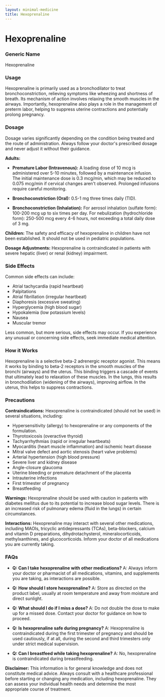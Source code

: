```yaml
---
layout: minimal-medicine
title: Hexoprenaline
---
```


# Hexoprenaline
### Generic Name
Hexoprenaline

### Usage
Hexoprenaline is primarily used as a bronchodilator to treat bronchoconstriction, relieving symptoms like wheezing and shortness of breath.  Its mechanism of action involves relaxing the smooth muscles in the airways.  Importantly, hexoprenaline also plays a role in the management of preterm labor, helping to suppress uterine contractions and potentially prolong pregnancy.

### Dosage
Dosage varies significantly depending on the condition being treated and the route of administration.  Always follow your doctor's prescribed dosage and never adjust it without their guidance.

**Adults:**

* **Premature Labor (Intravenous):** A loading dose of 10 mcg is administered over 5-10 minutes, followed by a maintenance infusion. The initial maintenance dose is 0.3 mcg/min, which may be reduced to 0.075 mcg/min if cervical changes aren't observed.  Prolonged infusions require careful monitoring.

* **Bronchoconstriction (Oral):** 0.5-1 mg three times daily (TID).

* **Bronchoconstriction (Inhalation):**  For aerosol inhalation (sulfate form): 100-200 mcg up to six times per day. For nebulization (hydrochloride form): 250-500 mcg every 4-6 hours, not exceeding a total daily dose of 3 mg.


**Children:** The safety and efficacy of hexoprenaline in children have not been established.  It should not be used in pediatric populations.

**Dosage Adjustments:** Hexoprenaline is contraindicated in patients with severe hepatic (liver) or renal (kidney) impairment.


### Side Effects
Common side effects can include:

* Atrial tachycardia (rapid heartbeat)
* Palpitations
* Atrial fibrillation (irregular heartbeat)
* Diaphoresis (excessive sweating)
* Hyperglycemia (high blood sugar)
* Hypokalemia (low potassium levels)
* Nausea
* Muscular tremor

Less common, but more serious, side effects may occur.  If you experience any unusual or concerning side effects, seek immediate medical attention.

### How it Works
Hexoprenaline is a selective beta-2 adrenergic receptor agonist.  This means it works by binding to beta-2 receptors in the smooth muscles of the bronchi (airways) and the uterus.  This binding triggers a cascade of events that ultimately lead to relaxation of these muscles.  In the lungs, this results in bronchodilation (widening of the airways), improving airflow. In the uterus, this helps to suppress contractions.

### Precautions
**Contraindications:** Hexoprenaline is contraindicated (should not be used) in several situations, including:

* Hypersensitivity (allergy) to hexoprenaline or any components of the formulation.
* Thyrotoxicosis (overactive thyroid)
* Tachyarrhythmias (rapid or irregular heartbeats)
* Myocarditis (heart muscle inflammation) and ischemic heart disease
* Mitral valve defect and aortic stenosis (heart valve problems)
* Arterial hypertension (high blood pressure)
* Severe liver and kidney disease
* Angle-closure glaucoma
* Uterine bleeding or premature detachment of the placenta
* Intrauterine infections
* First trimester of pregnancy
* Breastfeeding

**Warnings:**  Hexoprenaline should be used with caution in patients with diabetes mellitus due to its potential to increase blood sugar levels.  There is an increased risk of pulmonary edema (fluid in the lungs) in certain circumstances.

**Interactions:** Hexoprenaline may interact with several other medications, including MAOIs, tricyclic antidepressants (TCAs), beta-blockers, calcium and vitamin D preparations, dihydrotachysterol, mineralocorticoids, methylxanthines, and glucocorticoids.  Inform your doctor of all medications you are currently taking.

### FAQs

* **Q: Can I take hexoprenaline with other medications?** A:  Always inform your doctor or pharmacist of all medications, vitamins, and supplements you are taking, as interactions are possible.

* **Q: How should I store hexoprenaline?** A: Store as directed on the product label, usually at room temperature and away from moisture and direct sunlight.

* **Q: What should I do if I miss a dose?** A:  Do not double the dose to make up for a missed dose. Contact your doctor for guidance on how to proceed.

* **Q:  Is hexoprenaline safe during pregnancy?** A: Hexoprenaline is contraindicated during the first trimester of pregnancy and should be used cautiously, if at all, during the second and third trimesters only under strict medical supervision.

* **Q: Can I breastfeed while taking hexoprenaline?** A: No, hexoprenaline is contraindicated during breastfeeding.


**Disclaimer:** This information is for general knowledge and does not constitute medical advice. Always consult with a healthcare professional before starting or changing any medication, including hexoprenaline.  They can assess your individual health needs and determine the most appropriate course of treatment.
